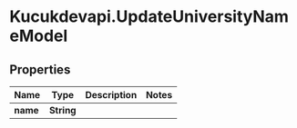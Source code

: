# Kucukdevapi.UpdateUniversityNameModel

## Properties

Name | Type | Description | Notes
------------ | ------------- | ------------- | -------------
**name** | **String** |  | 


